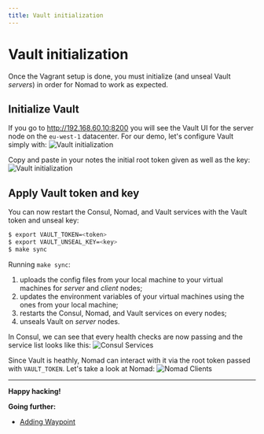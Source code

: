 ```yaml
---
title: Vault initialization
---
```


# Vault initialization

Once the Vagrant setup is done, you must initialize (and unseal Vault *servers*)
in order for Nomad to work as expected.

## Initialize Vault

If you go to <http://192.168.60.10:8200> you will see the Vault UI for the server
node on the `eu-west-1` datacenter. For our demo, let's configure Vault simply
with:
![Vault initialization](../assets/vault-init-01.png)

Copy and paste in your notes the initial root token given as well as the key:
![Vault initialization](../assets/vault-init-02.png)

## Apply Vault token and key

You can now restart the Consul, Nomad, and Vault services with the Vault token
and unseal key:
```bash
$ export VAULT_TOKEN=<token>
$ export VAULT_UNSEAL_KEY=<key>
$ make sync
```

Running `make sync`:
1. uploads the config files from your local machine to your virtual machines for
   *server* and *client* nodes;
2. updates the environment variables of your virtual machines using the ones from
   your local machine;
3. restarts the Consul, Nomad, and Vault services on every nodes;
4. unseals Vault on *server* nodes.

In Consul, we can see that every health checks are now passing and the service list
looks like this:
![Consul Services](../assets/consul-services-01.png)

Since Vault is heathly, Nomad can interact with it via the root token passed with
`VAULT_TOKEN`. Let's take a look at Nomad:
![Nomad Clients](../assets/nomad-clients-01.png)

---

**Happy hacking!**

**Going further:**
- [Adding Waypoint](./documentation/waypoint.md)
